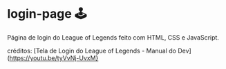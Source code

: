 # login-page 🕹

Página de login do League of Legends feito com HTML, CSS e JavaScript.

créditos: [Tela de Login do League of Legends - Manual do Dev](https://youtu.be/tyVvNj-UvxM}
